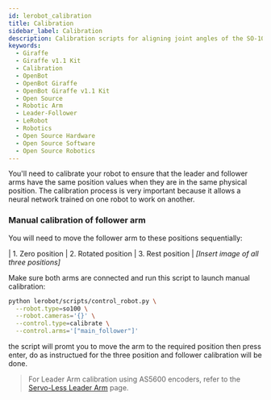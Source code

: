```yaml
---
id: lerobot_calibration
title: Calibration
sidebar_label: Calibration
description: Calibration scripts for aligning joint angles of the SO-100 follower arm.
keywords:
  - Giraffe
  - Giraffe v1.1 Kit
  - Calibration
  - OpenBot
  - OpenBot Giraffe
  - OpenBot Giraffe v1.1 Kit
  - Open Source
  - Robotic Arm
  - Leader-Follower
  - LeRobot
  - Robotics
  - Open Source Hardware
  - Open Source Software
  - Open Source Robotics
---
```


<!-- @format -->

You'll need to calibrate your robot to ensure that the leader and follower arms have the same position values when they are in the same physical position.
The calibration process is very important because it allows a neural network trained on one robot to work on another.

### Manual calibration of follower arm

You will need to move the follower arm to these positions sequentially:

| 1. Zero position | 2. Rotated position | 3. Rest position |
_[Insert image of all three positions]_

Make sure both arms are connected and run this script to launch manual calibration:

```bash
python lerobot/scripts/control_robot.py \
  --robot.type=so100 \
  --robot.cameras='{}' \
  --control.type=calibrate \
  --control.arms='["main_follower"]'
```

the script will promt you to move the arm to the required position then press enter, do as instructued for the three position and follower calibration will be done.

> For Leader Arm calibration using AS5600 encoders, refer to the [Servo-Less Leader Arm](#) page.
